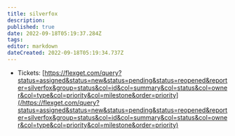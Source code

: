 ```yaml
---
title: silverfox
description: 
published: true
date: 2022-09-18T05:19:37.284Z
tags: 
editor: markdown
dateCreated: 2022-09-18T05:19:34.737Z
---
```


* Tickets: [https://flexget.com/query?status=assigned&status=new&status=pending&status=reopened&reporter=silverfox&group=status&col=id&col=summary&col=status&col=owner&col=type&col=priority&col=milestone&order=priority](/https://flexget.com/query?status=assigned&status=new&status=pending&status=reopened&reporter=silverfox&group=status&col=id&col=summary&col=status&col=owner&col=type&col=priority&col=milestone&order=priority)